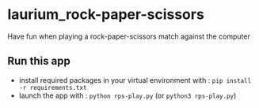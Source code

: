 # laurium_rock-paper-scissors
Have fun when playing a rock-paper-scissors match against the computer


## Run this app
- install required packages in your virtual environment with : `pip install -r requirements.txt`
- launch the app with : `python rps-play.py` (or `python3 rps-play.py`)
